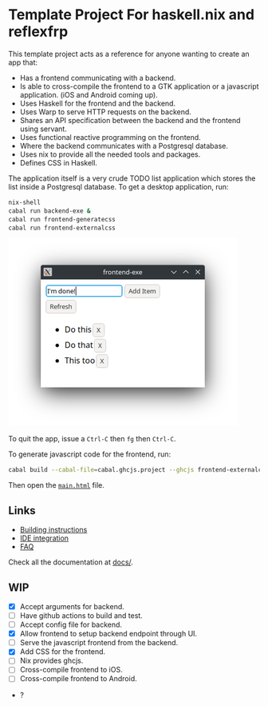 # Template Project For haskell.nix and reflexfrp

This template project acts as a reference for anyone wanting to create
an app that:

- Has a frontend communicating with a backend.
- Is able to cross-compile the frontend to a GTK application or a
  javascript application. (iOS and Android coming up).
- Uses Haskell for the frontend and the backend.
- Uses Warp to serve HTTP requests on the backend.
- Shares an API specification between the backend and the frontend
  using servant.
- Uses functional reactive programming on the frontend.
- Where the backend communicates with a Postgresql database.
- Uses nix to provide all the needed tools and packages.
- Defines CSS in Haskell.
  
The application itself is a very crude TODO list application which
stores the list inside a Postgresql database. To get a desktop
application, run:

```bash
nix-shell
cabal run backend-exe &
cabal run frontend-generatecss
cabal run frontend-externalcss
```

![Application with a few TODO items](docs/pics/MainApp.png)

To quit the app, issue a `Ctrl-C` then `fg` then `Ctrl-C`.

To generate javascript code for the frontend, run:

```bash
cabal build --cabal-file=cabal.ghcjs.project --ghcjs frontend-externalcss
```

Then open the [`main.html`](main.html) file.

## Links

- [Building instructions](docs/HowTos/BuildTestRun.md)
- [IDE integration](docs/HowTos/IDEIntegration.md)
- [FAQ](docs/Discussions/FAQ.md)

Check all the documentation at [docs/](docs/).

## WIP

- [x] Accept arguments for backend.
- [ ] Have github actions to build and test.
- [ ] Accept config file for backend.
- [x] Allow frontend to setup backend endpoint through UI.
- [ ] Serve the javascript frontend from the backend.
- [x] Add CSS for the frontend.
- [ ] Nix provides ghcjs.
- [ ] Cross-compile frontend to iOS.
- [ ] Cross-compile frontend to Android.
- ?
